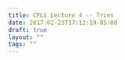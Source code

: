 ```yaml
---
title: CPLS Lecture 4 -- Tries
date: 2017-02-23T17:12:19-05:00
draft: true
layout: ""
tags: ""
---
```



